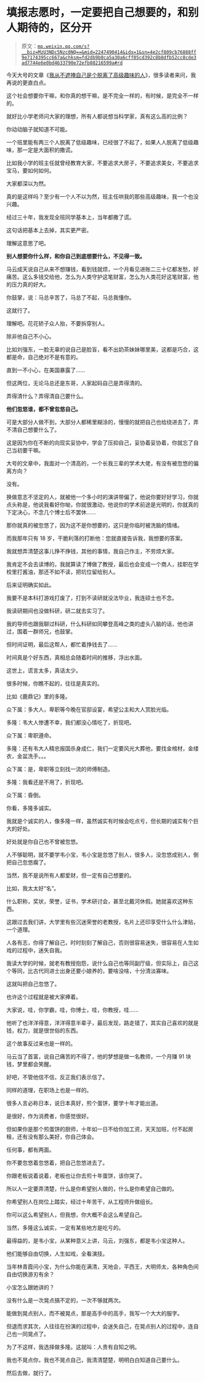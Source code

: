 # 填报志愿时，一定要把自己想要的，和别人期待的，区分开

> 原文：[`mp.weixin.qq.com/s?__biz=MzU3NDc5Nzc0NQ==&mid=2247490414&idx=1&sn=4e2cf809cb76888ff9e7174395cc667a&chksm=fd2db9b0ca5a30a6cff05cd392c8b8dfb52cc8cde3ad7744e6e0bd4633790e72efb08216599a#rd`](http://mp.weixin.qq.com/s?__biz=MzU3NDc5Nzc0NQ==&mid=2247490414&idx=1&sn=4e2cf809cb76888ff9e7174395cc667a&chksm=fd2db9b0ca5a30a6cff05cd392c8b8dfb52cc8cde3ad7744e6e0bd4633790e72efb08216599a#rd)

今天大号的文章《[我从不遮掩自己是个脱离了高级趣味的人](https://mp.weixin.qq.com/s?__biz=MzU0MjYwNDU2Mw==&mid=2247490806&idx=2&sn=7f39529a2d97d71d4915ce2114c6846d&chksm=fb19708acc6ef99c0b603e870e835b714189fea4c169ff188bc692b076552bf5279b1381e7ba&token=627335867&lang=zh_CN&scene=21#wechat_redirect)》，很多读者来问，我再说的更直白点。 

这个社会想要你干嘛，和你真的想干嘛，是不完全一样的，有时候，是完全不一样的。 

就好比小学老师问大家的理想，所有人都说想当科学家，真有这么高的比例？

你动动脑子就知道不可能。

一个班里能有两三个人脱离了低级趣味，已经很了不起了，如果人人脱离了低级趣味，那一定是大面积的撒谎。 

比如我小学的班主任就曾经教育大家，不要追求大房子，不要追求美女，不要追求宝马，要如何如何。 

大家都深以为然。 

真的是这样吗？至少有一个人不以为然，班主任哄我的那些高级趣味，我一个也没兴趣。 

经过三十年，我发现全班同学基本上，当年都撒了谎。

这句话把基本上去掉，其实更严密。

理解这意思了吧。 

**别人想要你什么样，和你自己到底想要什么，不见得一致。**

马云成天说自己从来不想赚钱，看到钱就烦，一个月看见进账二三十亿都发愁，好痛苦。这么多钱交给他，怎么为人类守护这笔财富，怎么为人类花好这笔财富，他的压力真的好大。 

你鼓掌，说：马总辛苦了，马总了不起，马总我懂你。 

这就行了。

理解吧。花花轿子众人抬，不要拆穿别人。

除非他自己不小心。 

比如刘强东，一脸无辜的说自己是脸盲，看不出奶茶妹妹哪里美，这都是巧合，这都是命，自己绝对不是有意的。

直到一不小心，在美国暴露了...... 

但这两位，无论马总还是东哥，人家起码自己是弄得清的。 

弄得清什么？弄得清自己要什么。

**他们忽悠谁，都不曾忽悠自己。**

可是大部分人做不到，大部分人都稀里糊涂的，慢慢的就把自己也给绕进去了，弄不清自己想要什么了。 

这是因为你在不断的向现实妥协中，学会了压抑自己，妥协着妥协着，你就忘了自己当初要干嘛。 

大号的文章中，我面对一个清高的，一个长我三辈的学术大佬，有没有被忽悠的偏离方向？ 

没有。

换做意志不坚定的人，就被他一个多小时的演讲带偏了，他说你要好好学习，你就点头称是，他说我看好你呦，你就很激动，他说你的学术前途是光明的，你就真的下定决心，不念几个博士后不罢休......

那你就真的被忽悠了，因为这不是你想要的，这只是你临时被洗脑的情绪。

而我那年只有 18 岁，干脆利落的打断他：您就直接告诉我，我想要的答案。

我就想弄清楚这事儿挣不挣钱，其他的事情，我自己作主，不劳烦大家。

我肯定不会去读博的，我就算读了博做了教授，最后也会变成一个商人，挂职在学校里打酱油，那还不如不读，把坑位留给别人。

后来证明确实如此。

我要不是本科打游戏打废了，打到不读研就没法毕业，我连硕士也不念。

我读研期间也没做科研，研二就去实习了。

我的导师也跟我聊过科研，什么科研如同攀登高峰之类的虚头八脑的话，他也讲过，围着一群师兄，也鼓掌。 

但时间证明，最后这帮人，都忙着挣钱去了......

时间真是个好东西，真相总会随着时间的推移，浮出水面。

这世上，谎言太多，真话太少。

很多时候，你瞧不起的，往往是真实的。

比如《鹿鼎记》里的多隆。 

众下属：多大人，卑职等今晚在官邸设宴，希望公主和大人赏脸光临。

多隆：韦大人惨遭不幸，我们都没心情吃了，折现吧。

众下属：卑职遵命。

多隆：还有韦大人精忠报国杀身成仁，我们一定要风光大葬他，要找金棺材，金缕衣，金盆洗手。。。

众下属：是，卑职等立刻找一流的师傅制造。

多隆：我看还是不用了，折现吧。

众下属：昏倒。

你看，多隆多诚实。 

我就是个诚实的人，像多隆一样，虽然诚实有时候会吃点亏，但长期的诚实有个巨大的好处。

好处就是你自己也不曾被忽悠。

人不够聪明，就不要学韦小宝，韦小宝是忽悠了别人，很多人，没忽悠成别人，倒把自己忽悠瘸了。

当然，我不是说所有人都爱财，但一定有自己想要的。

比如，我太太好“名”。

什么职称，奖状，荣誉，证书，学术研讨会，甚至北戴河休假。她就喜欢这种东西。 

这跟过去我们讲，大学里有些沉迷荣誉的老教授，名片上还印享受什么什么津贴，一个道理。 

人各有志，你得了解自己，时时刻刻了解自己，否则很容易迷失，很容易在人生如戏的过程中，迷失自我。

我读大学的时候，就老有教授抱怨，说什么自己也等同副厅级，但实际上，自己这个等同，比古代同进士出身还要小娘养的，要啥没啥，十分清淡寡味。

这就叫把自己忽悠了。

也许这个过程就是被大家捧着。 

大家说，哇，你学霸，哇，你博士，哇，你教授，哇......

他听了也洋洋得意，洋洋得意半辈子，最后发现，路走错了，其实自己喜欢的就是钱，权力，就是很世俗的东西。

这个故事反过来也是一样的。 

马云当了首富，说自己痛苦的不得了，他的梦想是做一名教师，一个月赚 91 块钱，梦里都会笑醒。

好吧，不管他信不信，反正我们表示信了。

同样的道理，在职场上也是一样的。

很多人言必称日本，说日本真好，煎个蛋饼，要学十年才能出道。

是很好，作为消费者，你感觉很好。

但如果你是那个煎蛋饼的厨师，十年如一日不给你加工资，天天加班，付不起房租，还有没有那么美好，你自己体会。

任何事，都有两面。

你不要忽悠着忽悠着，把自己忽悠进去了。 

你跟老板说着说着，老板也让你去煎十年蛋饼，该你哭了。

所以人一定要弄清楚，什么是你希望别人做的，什么是你希望自己做的。

你希望别人在岗位上踏实，经过十年苦干，从工程师升做组长。

你可以这么希望别人，但我想，你大概不会这么希望自己。

当然，多隆这么诚实，一定有某些地方是吃亏的。 

最得益的，是韦小宝，从某种意义上讲，马云，刘强东，都是韦小宝这种人。

他们能够自由切换，人生如戏，全看演技。

当年林青霞问小宝，为什么你能在满清，天地会，平西王，大明师太，各种角色间自由切换游刃有余？ 

小宝怎么跟她讲的？

没有什么是一次晃点搞不定的，一次不够就两次。 

能做到晃点别人，而不被晃点，那是高手中的高手，我写一个大大的服字。 

但退而求其次，人往往在扮演的过程中，会迷失自己，在晃点别人的过程中，连自己也一同晃点了。

为了不这样，我选择做多隆。这就叫：人贵有自知之明。 

我也不晃点你，我也不晃点自己，我清清楚楚，明明白白知道自己要什么。 

然后去做，就行了。
